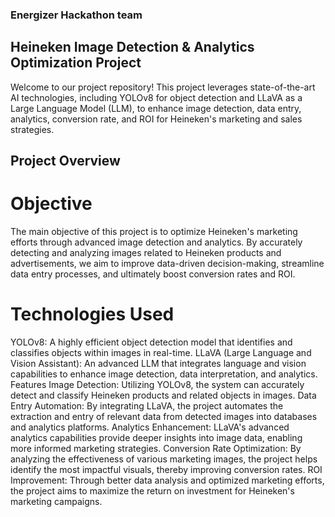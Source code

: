 ### Energizer Hackathon team
## Heineken Image Detection & Analytics Optimization Project
Welcome to our project repository! This project leverages state-of-the-art AI technologies, including YOLOv8 for object detection and LLaVA as a Large Language Model (LLM), to enhance image detection, data entry, analytics, conversion rate, and ROI for Heineken's marketing and sales strategies.
## Project Overview
# Objective
The main objective of this project is to optimize Heineken's marketing efforts through advanced image detection and analytics. By accurately detecting and analyzing images related to Heineken products and advertisements, we aim to improve data-driven decision-making, streamline data entry processes, and ultimately boost conversion rates and ROI.

# Technologies Used
YOLOv8: A highly efficient object detection model that identifies and classifies objects within images in real-time.
LLaVA (Large Language and Vision Assistant): An advanced LLM that integrates language and vision capabilities to enhance image detection, data interpretation, and analytics.
Features
Image Detection: Utilizing YOLOv8, the system can accurately detect and classify Heineken products and related objects in images.
Data Entry Automation: By integrating LLaVA, the project automates the extraction and entry of relevant data from detected images into databases and analytics platforms.
Analytics Enhancement: LLaVA's advanced analytics capabilities provide deeper insights into image data, enabling more informed marketing strategies.
Conversion Rate Optimization: By analyzing the effectiveness of various marketing images, the project helps identify the most impactful visuals, thereby improving conversion rates.
ROI Improvement: Through better data analysis and optimized marketing efforts, the project aims to maximize the return on investment for Heineken's marketing campaigns.
